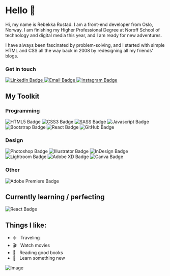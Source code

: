# Hello 👋

Hi, my name is Rebekka Rustad. I am a front-end developer from Oslo, Norway. I am finishing my Higher Professional Degree at Noroff School of technology and digital media this year, and I am ready for new adventures.

I have always been fascinated by problem-solving, and I started with simple HTML and CSS all the way back in 2008 by redesigning all my friends' blogs.


### Get in touch

<div id="contact-badges">
  <a href="https://www.linkedin.com/in/rebekka-rustad/">
    <img src="https://img.shields.io/badge/LinkedIn-blue?style=for-the-badge&logo=linkedin&logoColor=white" alt="LinkedIn Badge"/>
  </a>
  <a href="mailto:rebekkarustad95@gmail.com">
    <img src="https://img.shields.io/badge/Gmail-D14836?style=for-the-badge&logo=gmail&logoColor=white" alt="Email Badge"/>
  </a>
  <a href="https://www.instagram.com/rrustad">
    <img src="https://img.shields.io/badge/Instagram-E4405F?style=for-the-badge&logo=instagram&logoColor=white" alt="Instagram Badge"/>
  </a>
</div>


## My Toolkit
### Programming
<div id="programming-badges">
  <img src="https://img.shields.io/badge/HTML5-E34F26?style=for-the-badge&logo=html5&logoColor=white" alt="HTML5 Badge"/>
  <img src="https://img.shields.io/badge/CSS3-1572B6?style=for-the-badge&logo=css3&logoColor=white" alt=" CSS3 Badge"/>
  <img src="https://img.shields.io/badge/Sass-CC6699?style=for-the-badge&logo=sass&logoColor=white" alt="SASS Badge"/>
  <img src="https://img.shields.io/badge/JavaScript-F7DF1E?style=for-the-badge&logo=javascript&logoColor=black" alt="Javascript Badge"/>
  <img src="https://img.shields.io/badge/Bootstrap-563D7C?style=for-the-badge&logo=bootstrap&logoColor=white" alt="Bootstrap Badge"/>
  <img src="https://img.shields.io/badge/React-20232A?style=for-the-badge&logo=react&logoColor=61DAFB" alt="React Badge"/>
  <img src="https://img.shields.io/badge/GitHub-100000?style=for-the-badge&logo=github&logoColor=white" alt="GitHub Badge"/>
</div>

### Design
<div id="design-badges">
  <img src="https://img.shields.io/badge/Adobe%20Photoshop-31A8FF?style=for-the-badge&logo=Adobe%20Photoshop&logoColor=black" alt="Photoshop Badge"/>
  <img src="https://img.shields.io/badge/Adobe%20Illustrator-FF9A00?style=for-the-badge&logo=adobe%20illustrator&logoColor=white" alt="Illustrator Badge"/>
  <img src="https://img.shields.io/badge/Adobe%20InDesign-FF3366?style=for-the-badge&logo=Adobe%20InDesign&logoColor=white" alt="InDesign Badge"/>
  <img src="https://img.shields.io/badge/Adobe%20Lightroom-31A8FF?style=for-the-badge&logo=Adobe%20Lightroom&logoColor=white" alt="Lightroom Badge"/>
  <img src="https://img.shields.io/badge/Adobe%20XD-470137?style=for-the-badge&logo=Adobe%20XD&logoColor=#FF61F6" alt="Adobe XD Badge"/>
  <img src="https://img.shields.io/badge/Canva-%2300C4CC.svg?&style=for-the-badge&logo=Canva&logoColor=white" alt="Canva Badge"/>
</div>

### Other
<div id="other-badges">
  <img src="https://img.shields.io/badge/Adobe%20Premiere%20Pro-9999FF?style=for-the-badge&logo=Adobe%20Premiere%20Pro&logoColor=white" alt="Adobe Premiere Badge"/>
</div>

## Currently learning / perfecting
<div id="learning-badges">
  <img src="https://img.shields.io/badge/React-20232A?style=for-the-badge&logo=react&logoColor=61DAFB" alt="React Badge"/>
</div>


## Things I like:
- :airplane: &nbsp; Traveling
- :clapper: &nbsp; Watch movies
- :book: &nbsp; Reading good books
- :notebook: &nbsp; Learn something new


![Image](https://media2.giphy.com/media/Oe4V14aLzv7JC/giphy.gif?cid=ecf05e47ti997ybq14mt0u4f6exte7qzcu01y0ytion96mex&rid=giphy.gif&ct=g)


